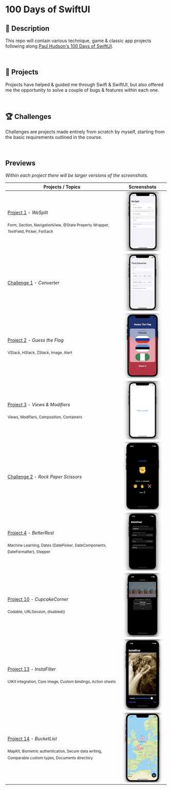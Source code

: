 # 100 Days of SwiftUI

## 📌 Description

This repo will contain various technique, game & classic app projects following along [Paul Hudson's 100 Days of SwiftUI](https://www.hackingwithswift.com/100/swiftui).

<br/>

## 📒 Projects

Projects have helped & guided me through Swift & SwiftUI, but also offered me the opportunity to solve a couple of bugs & features within each one.

<br/>

## 🏆 Challenges

Challenges are projects made entirely from scratch by myself, starting from the basic requirements outlined in the course.

<br/>

##  Previews 

*Within each project there will be larger versions of the screenshots.*

Projects / Topics                                                                                                                                                            | Screenshots
---                                                                                                                                                                          |---
[Project 1](01_WeSplit) - *WeSplit* <br/>                                         <br/><sub> Form, Section, NavigationView, @State Property Wrapper, TextField, Picker, ForEach </sub> | ![screen1](https://github.com/laurakciic/100-days-of-SwiftUI/blob/master/01_WeSplit/01_WeSplit/gitAssets/mini.png) |
[Challenge 1](Challenge1_Conversions) - *Converter*  | ![screen1](https://github.com/laurakciic/100-days-of-SwiftUI/blob/master/Challenge1_Conversions/Challenge1_Conversions/gitAssets/small.png) |
[Project 2](02_Guess_The_Flag) - *Guess the Flag* <br/>                                        <br/><sub> VStack, HStack, ZStack, Image, Alert </sub> | ![screen1](https://github.com/laurakciic/100-days-of-SwiftUI/blob/master/02_Guess_The_Flag/02_Guess_The_Flag/gitAssets/mini1.png) |
[Project 3](03_Views&Modifiers) - *Views & Modifiers* <br/>                                        <br/><sub> Views, Modifiers, Composition, Containers </sub> | ![screen1](https://github.com/laurakciic/100-days-of-SwiftUI/blob/master/03_Views%26Modifiers/03_Views%26Modifiers/gitAssets/mini.png) |
[Challenge 2](Challenge2_Rock_Paper_Scissors) - *Rock Paper Scissors*  | ![screen1](https://github.com/laurakciic/100-days-of-SwiftUI/blob/master/Challenge2_Rock_Paper_Scissors/Challenge2_Rock_Paper_Scissors/gitAssets/mini.png) |
[Project 4](04_BetterRest) - *BetterRest* <br/>                                       <br/><sub> Machine Learning, Dates (DatePicker, DateComponents, DateFormatter), Stepper </sub> | ![screen1](https://github.com/laurakciic/100-days-of-SwiftUI/blob/master/04_BetterRest/04_BetterRest/gitAssets/mini.png) |
[Project 10](10_CupcakeCorner) - *CupcakeCorner* <br/>                                        <br/><sub> Codable, URLSession, disabled() </sub> | ![screen1](https://github.com/laurakciic/100-days-of-SwiftUI/blob/master/10_CupcakeCorner/10_CupcakeCorner/gitAssets/mini.png)|
[Project 13](13_Instafilter) - *InstaFilter* <br/>                                        <br/><sub> UIKit integration, Core Image, Custom bindings, Action sheets </sub> | ![screen1](https://github.com/laurakciic/100-days-of-SwiftUI/blob/master/13_Instafilter/gitAssets/mini.png)|
[Project 14](14_BucketList) - *BucketList* <br/>                                        <br/><sub> MapKit, Biometric authentication, Secure data writing, Comparable custom types, Documents directory </sub> | ![screen1](https://github.com/laurakciic/100-days-of-SwiftUI/blob/master/14_BucketList/14_BucketList/gitAssets/mini.png)|



